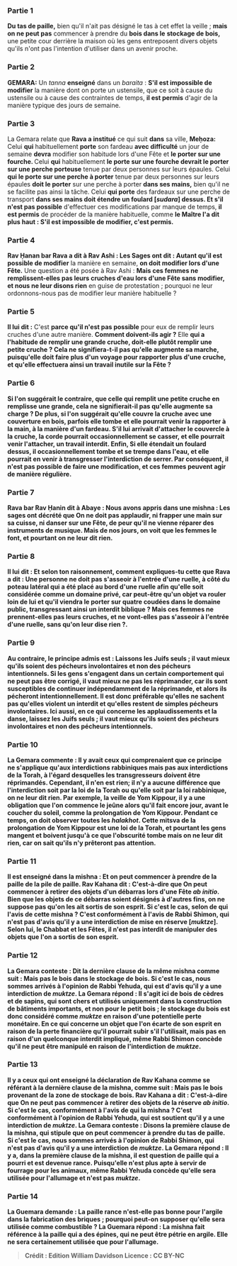 
### Partie 1
<b>Du tas de paille,</b> bien qu'il n'ait pas désigné le tas à cet effet la veille ; <b>mais on ne peut pas</b> commencer à prendre du <b>bois dans le</b> <b>stockage de bois,</b> une petite cour derrière la maison où les gens entreposent divers objets qu'ils n'ont pas l'intention d'utiliser dans un avenir proche.

### Partie 2
<strong>GEMARA:</strong> Un <i>tanna</i> <b>enseigné</b> dans un <i>baraita</i> : <b>S'il est impossible de modifier</b> la manière dont on porte un ustensile, que ce soit à cause du ustensile ou à cause des contraintes de temps, <b>il est permis</b> d'agir de la manière typique des jours de semaine.

### Partie 3
La Gemara relate que <b>Rava a institué</b> ce qui suit <b>dans</b> sa ville, <b>Meḥoza:</b> Celui <b>qui</b> habituellement <b>porte</b> son fardeau <b>avec difficulté</b> un jour de semaine <b>devra</b> modifier son habitude lors d'une Fête et <b>le porter sur une fourche. </b> Celui <b>qui</b> habituellement <b>le porte sur une fourche devrait le porter sur une perche porteuse</b> tenue par deux personnes sur leurs épaules. Celui <b>qui le porte sur une perche à porter</b> tenue par deux personnes sur leurs épaules <b>doit le porter</b> sur une perche à porter <b>dans ses mains,</b> bien qu'il ne se facilite pas ainsi la tâche. Celui <b>qui porte</b> des fardeaux sur une perche de transport <b>dans ses mains doit étendre un foulard [<i>sudara</i>] dessus. Et s'il n'est pas possible</b> d'effectuer ces modifications par manque de temps, <b>il est permis</b> de procéder de la manière habituelle, comme <b>le Maître l'a dit plus haut : S'il est impossible de modifier, c'est permis.</b>

### Partie 4
<b>Rav Ḥanan bar Rava a dit à Rav Ashi : Les Sages ont dit : Autant qu'il est possible de modifier</b> la manière en semaine, <b>on doit modifier lors d'une Fête.</b> Une question a été posée à Rav Ashi : <b>Mais ces femmes ne remplissent-elles pas leurs cruches d'eau lors d'une Fête sans modifier, et nous ne leur disons rien</b> en guise de protestation ; pourquoi ne leur ordonnons-nous pas de modifier leur manière habituelle ?

### Partie 5
<b>Il lui dit :</b> C'est <b>parce qu'il n'est pas possible</b> pour eux de remplir leurs cruches d'une autre manière. <b>Comment doivent-ils agir ?</b> Elle <b>qui a l'habitude de <b>remplir une grande cruche, doit-elle</b> plutôt <b>remplir une petite cruche ?</b> Cela ne signifiera-t-il pas qu'elle <b>augmente</b> sa <b>marche,</b> puisqu'elle doit faire plus d'un voyage pour rapporter plus d'une cruche, et qu'elle effectuera ainsi un travail inutile sur la Fête ?

### Partie 6
Si l'on suggérait le contraire, <b>que celle qui remplit une petite cruche en remplisse une grande,</b> cela ne signifierait-il pas qu'elle <b>augmente</b> sa <b>charge ?</b> De plus, si l'on suggérait qu'elle <b>couvre</b> la cruche <b>avec</b> une <b>couverture en bois, parfois</b> elle <b>tombe et elle pourrait venir la rapporter</b> à la main, à la manière d'un fardeau. <b>S'il lui arrivait d'attacher</b> le couvercle à la cruche, la corde pourrait <b>occasionnellement se casser, et elle pourrait venir l'attacher,</b> un travail interdit. Enfin, <b>Si elle étendait un foulard dessus,</b> il <b>occasionnellement</b> tombe et <b>se trempe dans l'eau, et elle pourrait en venir</b> à transgresser l'interdiction de <b>serrer. Par conséquent, il n'est pas possible</b> de faire une modification, et ces femmes peuvent agir de manière régulière.

### Partie 7
<b>Rava bar Rav Ḥanin dit à Abaye : Nous avons appris</b> dans une mishna : Les sages ont décrété que <b>On ne doit pas applaudir, ni frapper</b> une main sur sa cuisse, <b>ni danser</b> sur une Fête, de peur qu'il ne vienne réparer des instruments de musique. <b>Mais de nos jours, on voit que</b> les femmes <b>le font, et</b> pourtant <b>on ne leur dit rien.</b>

### Partie 8
<b>Il lui dit : Et selon ton raisonnement,</b> comment expliques-tu <b>cette</b> que <b>Rava a dit : Une personne ne doit pas s'asseoir à l'entrée</b> d'une ruelle, à côté du <b>poteau latéral</b> qui a été placé au bord d'une ruelle afin qu'elle soit considérée comme un domaine privé, car <b>peut-être qu'un objet</b> va <b>rouler</b> loin <b>de lui et qu'il viendra le porter sur quatre coudées dans le domaine public,</b> transgressant ainsi un interdit biblique ? <b>Mais ces femmes ne prennent-elles pas leurs cruches, et ne vont-elles pas s'asseoir à l'entrée d'une ruelle, sans qu'on leur dise rien ?</b>.

### Partie 9
<b>Au contraire,</b> le principe admis est : <b>Laissons</b> les <b>Juifs</b> seuls ; <b>il vaut mieux qu'ils soient des pécheurs involontaires et non des pécheurs intentionnels.</b> Si les gens s'engagent dans un certain comportement qui ne peut pas être corrigé, il vaut mieux ne pas les réprimander, car ils sont susceptibles de continuer indépendamment de la réprimande, et alors ils pécheront intentionnellement. Il est donc préférable qu'elles ne sachent pas qu'elles violent un interdit et qu'elles restent de simples pécheurs involontaires. <b>Ici aussi,</b> en ce qui concerne les applaudissements et la danse, <b>laissez</b> les <b>Juifs</b> seuls ; <b>il vaut mieux qu'ils soient des pécheurs involontaires et non des pécheurs intentionnels.</b>

### Partie 10
La Gemara commente : Il y avait ceux qui comprenaient que <b>ce principe</b> <b>ne s'applique qu'aux interdictions rabbiniques</b> <b>mais</b> pas aux interdictions de la <b>Torah</b>, à l'égard desquelles les transgresseurs doivent être réprimandés. <b>Cependant, il n'en est rien;</b> il n'y a <b>aucune différence</b> que l'interdiction soit <b>par la loi de la Torah</b> <b>ou</b> qu'elle soit <b>par la loi rabbinique</b>, <b>on ne leur dit rien. </b> Par exemple, la veille de Yom Kippour, il y a une obligation <b>que</b> l'on commence le jeûne alors qu'il fait encore jour, avant le coucher du soleil, comme <b>la prolongation de Yom Kippour.</b> Pendant ce temps, on doit observer toutes les <i>halakhot</i>. Cette mitsva de la prolongation de Yom Kippour <b>est une loi de la Torah</b>, <b>et</b> pourtant les gens <b>mangent et boivent jusqu'à ce que l'obscurité</b> tombe <b>mais on ne leur dit rien,</b> car on sait qu'ils n'y prêteront pas attention.

### Partie 11
Il est enseigné dans la mishna : <b>Et on peut commencer</b> à prendre de la paille <b>de la pile de paille. Rav Kahana dit : C'est-à-dire</b> que <b>On peut commencer</b> à retirer des objets <b>d'un débarras</b> lors d'une Fête <b><i>ab initio</i>.</b> Bien que les objets de ce débarras soient désignés à d'autres fins, on ne suppose pas qu'on les ait sortis de son esprit. Si c'est le cas, selon <b>de qui</b> l'avis de cette mishna ? <b>C'est</b> conformément à l'avis de <b>Rabbi Shimon, qui n'est pas</b> d'avis qu'il y a une interdiction de <b>mise en réserve [<i>muktze</i>].</b> Selon lui, le Chabbat et les Fêtes, il n'est pas interdit de manipuler des objets que l'on a sortis de son esprit.

### Partie 12
La Gemara conteste : <b>Dit la dernière clause</b> de la même mishna comme suit : <b>Mais pas le bois dans le</b> <b>stockage de bois.</b> Si c'est le cas, <b>nous sommes arrivés</b> à l'opinion de <b>Rabbi Yehuda, qui est</b> d'avis qu'il y a une interdiction de <b><i>muktze</i>.</b> La Gemara répond : <b>Il s'agit ici</b> de bois de <b>cèdres et de sapins,</b> qui sont chers et utilisés uniquement dans la construction de bâtiments importants, et non pour le petit bois ; le stockage du bois est donc considéré comme <b><i>muktze</i> en raison</b> d'une potentielle <b>perte monétaire. </b> En ce qui concerne un objet que l'on écarte de son esprit en raison de la perte financière qu'il pourrait subir s'il l'utilisait, mais pas en raison d'un quelconque interdit impliqué, <b>même Rabbi Shimon concède</b> qu'il ne peut être manipulé en raison de l'interdiction de <i>muktze</i>.

### Partie 13
<b>Il y a</b> ceux <b>qui ont enseigné</b> la déclaration de Rav Kahana comme se référant <b>à la dernière clause</b> de la mishna, comme suit : <b>Mais pas le bois provenant de la</b> zone de <b>stockage</b> de bois. <b>Rav Kahana a dit : C'est-à-dire</b> que <b>On ne peut pas commencer</b> à retirer des objets <b>de la réserve <i>ab initio</i>.</b> Si c'est le cas, conformément à <b>l'avis de qui</b> la mishna ? <b>C'est</b> conformément à l'opinion de <b>Rabbi Yehuda, qui est</b> soutient qu'il y a une interdiction de <b><i>muktze</i>.</b> La Gemara conteste : <b>Disons la première clause</b> de la mishna, qui stipule que <b>on peut commencer</b> à prendre <b>du tas de paille.</b> Si c'est le cas, <b>nous sommes arrivés</b> à l'opinion de <b>Rabbi Shimon, qui n'est pas</b> d'avis qu'il y a une interdiction de <b><i>muktze</i>.</b> La Gemara répond : <b>Il y a,</b> dans la première clause de la mishna, il est question de <b>paille</b> qui a pourri <b>et est devenue rance.</b> Puisqu'elle n'est plus apte à servir de fourrage pour les animaux, même Rabbi Yehuda concède qu'elle sera utilisée pour l'allumage et n'est pas <i>muktze</i>.

### Partie 14
La Guemara demande : <b>La paille rance n'est-elle pas bonne pour l'argile</b> dans la fabrication des briques ; pourquoi peut-on supposer qu'elle sera utilisée comme combustible ? La Guemara répond : La mishna fait référence à la paille <b>qui a des épines,</b> qui ne peut être pétrie en argile. Elle ne sera certainement utilisée que pour l'allumage.

>Crédit : Edition William Davidson
>Licence : CC BY-NC